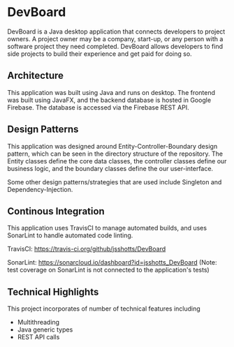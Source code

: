 # DevBoard

DevBoard is a Java desktop application that connects developers to project owners. A project owner may be a company, start-up, or any person with a software project they need completed. DevBoard allows developers to find side projects to build their experience and get paid for doing so.

## Architecture

This application was built using Java and runs on desktop. The frontend was built using JavaFX, and the backend database is hosted in Google Firebase. The database is accessed via the Firebase REST API.


## Design Patterns

This application was designed around Entity-Controller-Boundary design pattern, which can be seen in the directory structure of the repository. The Entity classes define the core data classes, the controller classes define our business logic, and the boundary classes define the our user-interface.

Some other design patterns/strategies that are used include Singleton and Dependency-Injection.

## Continous Integration

This application uses TravisCI to manage automated builds, and uses SonarLint to handle automated code linting.

TravisCI: https://travis-ci.org/github/jsshotts/DevBoard

SonarLint: https://sonarcloud.io/dashboard?id=jsshotts_DevBoard
(Note: test coverage on SonarLint is not connected to the application's tests)

## Technical Highlights

This project incorporates of number of technical features including

 - Multithreading
 - Java generic types
 - REST API calls
